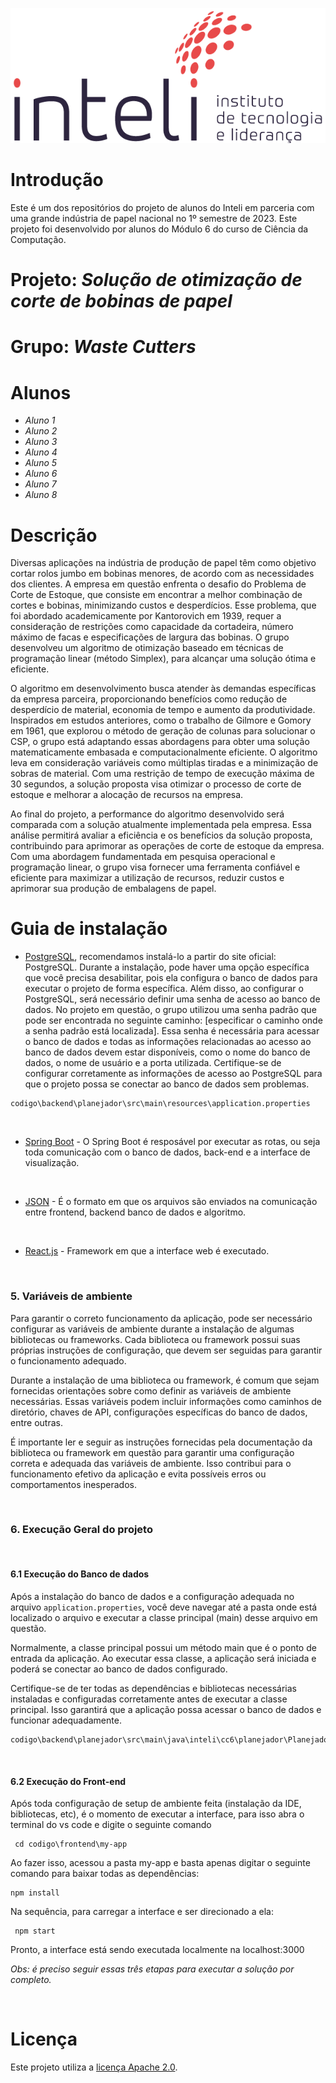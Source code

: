 ![](./img/inteli-logo.png) 

# Introdução

Este é um dos repositórios do projeto de alunos do Inteli em parceria com uma grande indústria de papel nacional no 1º semestre de 2023. Este projeto foi desenvolvido por alunos do Módulo 6 do curso de Ciência da Computação.

# Projeto: *Solução de otimização de corte de bobinas de papel*

# Grupo: *Waste Cutters*

# Alunos

* *Aluno 1*
* *Aluno 2*
* *Aluno 3*
* *Aluno 4*
* *Aluno 5*
* *Aluno 6*
* *Aluno 7*
* *Aluno 8*

# Descrição

Diversas aplicações na indústria de produção de papel têm como objetivo cortar rolos jumbo em bobinas menores, de acordo com as necessidades dos clientes. A empresa em questão enfrenta o desafio do Problema de Corte de Estoque, que consiste em encontrar a melhor combinação de cortes e bobinas, minimizando custos e desperdícios. Esse problema, que foi abordado academicamente por Kantorovich em 1939, requer a consideração de restrições como capacidade da cortadeira, número máximo de facas e especificações de largura das bobinas. O grupo desenvolveu um algoritmo de otimização baseado em técnicas de programação linear (método Simplex), para alcançar uma solução ótima e eficiente.

O algoritmo em desenvolvimento busca atender às demandas específicas da empresa parceira, proporcionando benefícios como redução de desperdício de material, economia de tempo e aumento da produtividade. Inspirados em estudos anteriores, como o trabalho de Gilmore e Gomory em 1961, que explorou o método de geração de colunas para solucionar o CSP, o grupo está adaptando essas abordagens para obter uma solução matematicamente embasada e computacionalmente eficiente. O algoritmo leva em consideração variáveis como múltiplas tiradas e a minimização de sobras de material. Com uma restrição de tempo de execução máxima de 30 segundos, a solução proposta visa otimizar o processo de corte de estoque e melhorar a alocação de recursos na empresa.

Ao final do projeto, a performance do algoritmo desenvolvido será comparada com a solução atualmente implementada pela empresa. Essa análise permitirá avaliar a eficiência e os benefícios da solução proposta, contribuindo para aprimorar as operações de corte de estoque da empresa. Com uma abordagem fundamentada em pesquisa operacional e programação linear, o grupo visa fornecer uma ferramenta confiável e eficiente para maximizar a utilização de recursos, reduzir custos e aprimorar sua produção de embalagens de papel.

# Guia de instalação

- [PostgreSQL]('https://www.postgresql.org/download/'), recomendamos instalá-lo a partir do site oficial: PostgreSQL. Durante a instalação, pode haver uma opção específica que você precisa desabilitar, pois ela configura o banco de dados para executar o projeto de forma específica. Além disso, ao configurar o PostgreSQL, será necessário definir uma senha de acesso ao banco de dados.
  No projeto em questão, o grupo utilizou uma senha padrão que pode ser encontrada no seguinte caminho: [especificar o caminho onde a senha padrão está localizada]. Essa senha é necessária para acessar o banco de dados e todas as informações relacionadas ao acesso ao banco de dados devem estar disponíveis, como o nome do banco de dados, o nome de usuário e a porta utilizada.
  Certifique-se de configurar corretamente as informações de acesso ao PostgreSQL para que o projeto possa se conectar ao banco de dados sem problemas.

```
codigo\backend\planejador\src\main\resources\application.properties
```

<br>

- [Spring Boot](https://spring.io/) - O Spring Boot é resposável por executar as rotas, ou seja toda comunicação com o banco de dados, back-end e a interface de visualização.

<br>

- [JSON](https://mvnrepository.com/artifact/org.json/json) - É o formato em que os arquivos são enviados na comunicação entre frontend, backend banco de dados e algoritmo.

<br>

- [React.js](https://react-cn.github.io/react/downloads.html) - Framework em que a interface web é executado.

<br>
 
 ### 5. Variáveis de ambiente
 
 Para garantir o correto funcionamento da aplicação, pode ser necessário configurar as variáveis de ambiente durante a instalação de algumas bibliotecas ou frameworks. Cada biblioteca ou framework possui suas próprias instruções de configuração, que devem ser seguidas para garantir o funcionamento adequado.

Durante a instalação de uma biblioteca ou framework, é comum que sejam fornecidas orientações sobre como definir as variáveis de ambiente necessárias. Essas variáveis podem incluir informações como caminhos de diretório, chaves de API, configurações específicas do banco de dados, entre outras.

É importante ler e seguir as instruções fornecidas pela documentação da biblioteca ou framework em questão para garantir uma configuração correta e adequada das variáveis de ambiente. Isso contribui para o funcionamento efetivo da aplicação e evita possíveis erros ou comportamentos inesperados.

<br>

### 6. Execução Geral do projeto

<br>

#### 6.1 Execução do Banco de dados

Após a instalação do banco de dados e a configuração adequada no arquivo `application.properties`, você deve navegar até a pasta onde está localizado o arquivo e executar a classe principal (main) desse arquivo em questão.

Normalmente, a classe principal possui um método main que é o ponto de entrada da aplicação. Ao executar essa classe, a aplicação será iniciada e poderá se conectar ao banco de dados configurado.

Certifique-se de ter todas as dependências e bibliotecas necessárias instaladas e configuradas corretamente antes de executar a classe principal. Isso garantirá que a aplicação possa acessar o banco de dados e funcionar adequadamente.

```
codigo\backend\planejador\src\main\java\inteli\cc6\planejador\PlanejadorApplication.java
```

<br>

#### 6.2 Execução do Front-end

Após toda configuração de setup de ambiente feita (instalação da IDE, bibliotecas, etc), é o momento de executar a interface, para isso abra o terminal do vs code e digite o seguinte comando

```
 cd codigo\frontend\my-app
```

Ao fazer isso, acessou a pasta my-app e basta apenas digitar o seguinte comando para baixar todas as dependências:

```
npm install
```

Na sequência, para carregar a interface e ser direcionado a ela:

```
 npm start
```

Pronto, a interface está sendo executada localmente na localhost:3000

_Obs: é preciso seguir essas três etapas para executar a solução por completo._

<br>

# Licença

Este projeto utiliza a [licença Apache 2.0](LICENSE).
